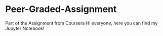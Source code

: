 # Peer-Graded-Assignment
Part of the Assignment from Coursera
Hi everyone, here you can find my Jupyter Notebook!
